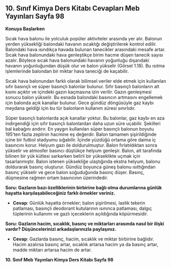 ## 10. Sınıf Kimya Ders Kitabı Cevapları Meb Yayınları Sayfa 98

**Konuya Başlarken**

Sıcak hava balonu ile yolculuk popüler aktiviteler arasında yer alır. Balonun yerden yüksekliği balondaki havanın sıcaklığı değiştirilerek kontrol edilir. Balondaki hava ısındıkça havada bulunan tanecikler arasındaki mesafe artar. Sıcak hava balonundaki hava genleştikçe birim hacme düşen tanecik sayısı azalır. Böylece sıcak hava balonundaki havanın yoğunluğu dışarıdaki havanın yoğunluğundan düşük olur ve balon yükselir (Görsel 1.18). Bu ısıtma işlemlerinde balondan bir miktar hava taneciği de kaçabilir.

Sıcak hava balonundan farklı olarak bilimsel veriler elde etmek için kullanılan sıfır basınçlı ve süper basınçlı balonlar bulunur. Sıfır basınçlı balonların alt kısmı açıktır ve içindeki gazın kaçmasına izin verilir. Gazın genleşmesi sonucu balon yükselir. Bu esnada balondaki basıncın artmasını engellemek için balonda açık kanallar bulunur. Gece gündüz döngüsüyle gaz kaybı meydana geldiği için bu tür balonların kullanım süresi sınırlıdır.

Süper basınçlı balonlarda açık kanallar yoktur. Bu balonlar, gaz kaybı en aza indirgendiği için sıfır basınçlı balonlardan daha uzun süre uçabilir. Şekilleri bal kabağını andırır. En yaygın kullanılan süper basınçlı balonun boyutu 195’ten fazla zeplinin hacmine eş değerdir. Balon tamamen şişirildiğinde içine bir futbol stadyumu sığabilir. İçinde yüzdüğü ortama göre daima iç basıncını korur. Helyum gazı ile doldurulmuştur. Balon fırlatıldıktan sonra yükselir ve atmosfer basıncı düştükçe helyum genleşir. Balon, alt tarafında bilinen bir yük kütlesi sarkarken belirli bir yükseklikte uçmak için tasarlanmıştır. Balon istenen yüksekliğe ulaştığında ekstra helyum, balonu doldurarak basınç oluşturur. Gündüz boyunca güneş balonu ısıttığından basınç yükselir ve gece balon soğuduğunda basınç düşer. Basınç, düşmesine rağmen ortam basıncının üzerindedir.

**Soru: Gazların bazı özelliklerinin birbirine bağlı olma durumlarına günlük hayatta karşılaşabileceğiniz farklı örnekler veriniz.**

* **Cevap**: Günlük hayatta örnekler; balon şişirilmesi, lastik tekerin patlaması, basınçlı deodorant kutularının ısınınca patlaması, dalgıç tüplerinin kullanımı ve gazlı içeceklerin açıldığında köpürmesidir.

**Soru: Gazların hacim, sıcaklık, basınç ve miktarları arasında nasıl bir ilişki vardır? Düşüncelerinizi arkadaşlarınızla paylaşınız.**

* **Cevap**: Gazlarda basınç, hacim, sıcaklık ve miktar birbirine bağlıdır. Hacim azalırsa basınç artar, sıcaklık artarsa hacim ya da basınç artar, madde miktarı artarsa hacim de artar.

**10. Sınıf Meb Yayınları Kimya Ders Kitabı Sayfa 98**